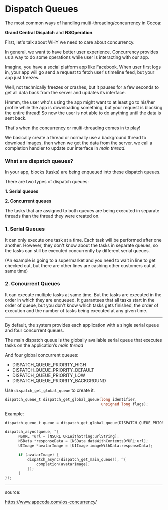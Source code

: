 # Dispatch Queues

The most common ways of handling multi-threading/concurrency in Cocoa:

**Grand Central Dispatch** and **NSOperation**.


First, let's talk about WHY we need to care about concurrency.

In general, we want to have better user experience. Concurrency provides us a way to do some operations while user is interacting with our app.

Imagine, you have a social platform app like Facebook. When user first logs in, your app will go send a request to fetch user's timeline feed, but your app just freezes.

Well, not technically freezes or crashes, but it pauses for a few seconds to get all data back from the server and updates its interface.

Hmmm, the user who's using the app might want to at least go to his/her profile while the app is downloading something, but your request is blocking the entire thread! So now the user is not able to do anything until the data is sent back.

That's when the concurrency or multi-threading comes in to play!

We basically create a thread or normally use a background thread to download images, then when we get the data from the server, we call a completion handler to update our interface in _main thread_.



### What are dispatch queues?

In your app, blocks (tasks) are being enqueued into these dispatch queues.

There are two types of dispatch queues:

**1. Serial queues**

**2. Concurrent queues**

The tasks that are assigned to both queues are being executed in separate threads than the thread they were created on.


### 1. Serial Queues
It can only execute one task at a time. Each task will be performed after one another. However, they don't know about the tasks in separate queues, so the tasks can still be executed concurrently by different serial queues.

(An example is going to a supermarket and you need to wait in line to get checked out, but there are other lines are cashing other customers out at same time)

### 2. Concurrent Queues
It can execute multiple tasks at same time. But the tasks are executed in the order in which they are enqueued.
It guarantees that all tasks start in the order of queue, but you don't know which tasks gets finished, the order of execution and the number of tasks being executed at any given time.

---------------------------

By default, the system provides each application with a single serial queue and four concurrent queues.

The main dispatch queue is the globally available serial queue that executes tasks on the application’s _main thread_

And four global concurrent queues:

- DISPATCH_QUEUE_PRIORITY_HIGH
- DISPATCH_QUEUE_PRIORITY_DEFAULT
- DISPATCH_QUEUE_PRIORITY_LOW
- DISPATCH_QUEUE_PRIORITY_BACKGROUND

Use `dispatch_get_global_queue` to create it.


```objective-c
dispatch_queue_t dispatch_get_global_queue(long identifier,
                                           unsigned long flags);
```

Example:
```objective-c
dispatch_queue_t queue = dispatch_get_global_queue(DISPATCH_QUEUE_PRIORITY_HIGH, 0);

dispatch_async(queue, ^{
      NSURL *url = [NSURL URLWithString:urlString];
      NSData *responseData = [NSData dataWithContentsOfURL:url];
      UIImage *avatarImage = [UIImage imageWithData:responseData];

      if (avatarImage) {
          dispatch_async(dispatch_get_main_queue(), ^{
              completion(avatarImage);
          });
      }
});
```

------------------
source:

https://www.appcoda.com/ios-concurrency/
